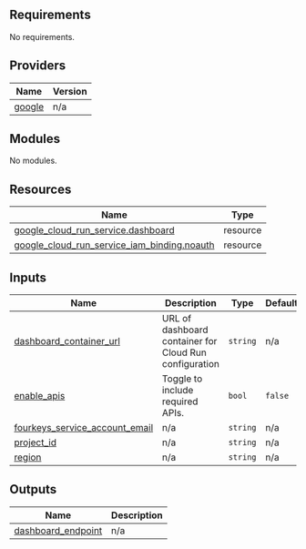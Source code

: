 ## Requirements

No requirements.

## Providers

| Name | Version |
|------|---------|
| <a name="provider_google"></a> [google](#provider\_google) | n/a |

## Modules

No modules.

## Resources

| Name | Type |
|------|------|
| [google_cloud_run_service.dashboard](https://registry.terraform.io/providers/hashicorp/google/latest/docs/resources/cloud_run_service) | resource |
| [google_cloud_run_service_iam_binding.noauth](https://registry.terraform.io/providers/hashicorp/google/latest/docs/resources/cloud_run_service_iam_binding) | resource |

## Inputs

| Name | Description | Type | Default | Required |
|------|-------------|------|---------|:--------:|
| <a name="input_dashboard_container_url"></a> [dashboard\_container\_url](#input\_dashboard\_container\_url) | URL of dashboard container for Cloud Run configuration | `string` | n/a | yes |
| <a name="input_enable_apis"></a> [enable\_apis](#input\_enable\_apis) | Toggle to include required APIs. | `bool` | `false` | no |
| <a name="input_fourkeys_service_account_email"></a> [fourkeys\_service\_account\_email](#input\_fourkeys\_service\_account\_email) | n/a | `string` | n/a | yes |
| <a name="input_project_id"></a> [project\_id](#input\_project\_id) | n/a | `string` | n/a | yes |
| <a name="input_region"></a> [region](#input\_region) | n/a | `string` | n/a | yes |

## Outputs

| Name | Description |
|------|-------------|
| <a name="output_dashboard_endpoint"></a> [dashboard\_endpoint](#output\_dashboard\_endpoint) | n/a |